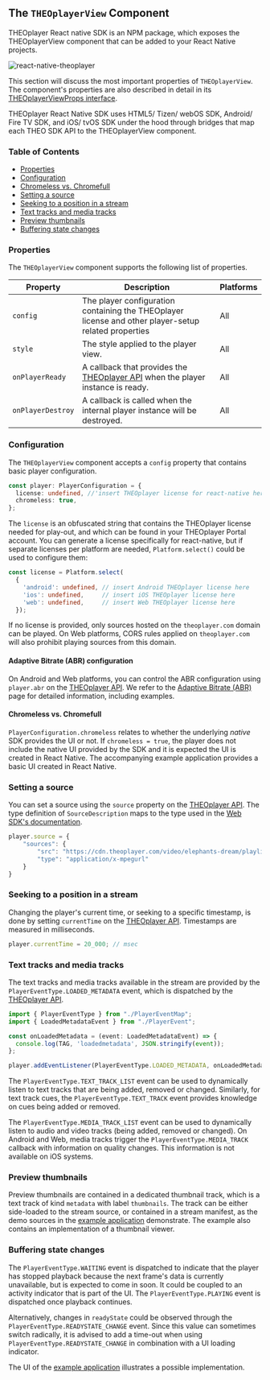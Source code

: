 ## The `THEOplayerView` Component

THEOplayer React native SDK is an NPM package, which exposes the THEOplayerView component that can be added to your
React Native projects.

![react-native-theoplayer](react-native-theoplayer.png)

This section will discuss the most important properties of `THEOplayerView`.
The component's properties are also described in detail in
its [THEOplayerViewProps interface](../src/api/THEOplayerView.ts).

THEOplayer React Native SDK uses HTML5/ Tizen/ webOS SDK, Android/ Fire TV SDK, and iOS/ tvOS SDK under the hood through
bridges that map each THEO SDK API to the THEOplayerView component.

### Table of Contents

- [Properties](#properties)
- [Configuration](#configuration)
- [Chromeless vs. Chromefull](#chromeless-vs-chromefull)
- [Setting a source](#setting-a-source)
- [Seeking to a position in a stream](#seeking-to-a-position-in-a-stream)
- [Text tracks and media tracks](#text-tracks-and-media-tracks)
- [Preview thumbnails](#preview-thumbnails)
- [Buffering state changes](#buffering-state-changes)

### Properties

The `THEOplayerView` component supports the following list of properties.

| Property          | Description                                                                                                       | Platforms     |
|-------------------|-------------------------------------------------------------------------------------------------------------------|---------------|
| `config`          | The player configuration containing the THEOplayer license and other player-setup related properties              | All           |
| `style`           | The style applied to the player view.                                                                             | All           |
| `onPlayerReady`   | A callback that provides the [THEOplayer API](../src/api/player/THEOplayer.ts) when the player instance is ready. | All           |
| `onPlayerDestroy` | A callback is called when the internal player instance will be destroyed.                                         | All           |

### Configuration

The `THEOplayerView` component accepts a `config` property that contains basic player configuration.

```typescript
const player: PlayerConfiguration = {
  license: undefined, //'insert THEOplayer license for react-native here'
  chromeless: true,
};
```

The `license` is an obfuscated string that contains the THEOplayer license needed for play-out, and which can be found
in your THEOplayer Portal account. You can generate a license specifically for react-native, but if separate licenses per platform are needed, `Platform.select()` could be used to
configure them:

```typescript
const license = Platform.select(
  {
    'android': undefined, // insert Android THEOplayer license here
    'ios': undefined,     // insert iOS THEOplayer license here
    'web': undefined,     // insert Web THEOplayer license here
  });
```

If no license is provided, only sources hosted on the `theoplayer.com` domain can be played. On Web platforms,
CORS rules applied on `theoplayer.com` will also prohibit playing sources from this domain.

#### Adaptive Bitrate (ABR) configuration

On Android and Web platforms, you can control the ABR configuration using `player.abr` on
the [THEOplayer API](../src/api/player/THEOplayer.ts).
We refer to the [Adaptive Bitrate (ABR)](abr.md) page for detailed information, including examples.

#### Chromeless vs. Chromefull

`PlayerConfiguration.chromeless` relates to whether the underlying _native_ SDK provides the UI or not.
If `chromeless = true`, the player does not include the native UI provided by the SDK and it is expected the UI is
created in React Native. The accompanying example application provides a basic UI created in React Native.

### Setting a source

You can set a source using the `source` property on the [THEOplayer API](../src/api/player/THEOplayer.ts). The type
definition of `SourceDescription` maps to the type used in
the [Web SDK's documentation](https://docs.theoplayer.com/api-reference/web/theoplayer.sourcedescription.md).

```typescript
player.source = {
    "sources": {
        "src": "https://cdn.theoplayer.com/video/elephants-dream/playlist-single-audio.m3u8",
        "type": "application/x-mpegurl"
    }
}
```

### Seeking to a position in a stream

Changing the player's current time, or seeking to a specific timestamp, is done by setting `currentTime`
on the [THEOplayer API](../src/api/player/THEOplayer.ts).
Timestamps are measured in milliseconds.

```typescript
player.currentTime = 20_000; // msec
```

### Text tracks and media tracks

The text tracks and media tracks available in the stream are provided by the `PlayerEventType.LOADED_METADATA` event,
which is dispatched by the [THEOplayer API](../src/api/player/THEOplayer.ts).

```typescript
import { PlayerEventType } from "./PlayerEventMap";
import { LoadedMetadataEvent } from "./PlayerEvent";

const onLoadedMetadata = (event: LoadedMetadataEvent) => {
  console.log(TAG, 'loadedmetadata', JSON.stringify(event));
};

player.addEventListener(PlayerEventType.LOADED_METADATA, onLoadedMetadata)
```

The `PlayerEventType.TEXT_TRACK_LIST` event can be used to dynamically listen to text tracks that are being added,
removed or changed. Similarly, for text track cues, the `PlayerEventType.TEXT_TRACK` event provides knowledge on cues
being added or removed.

The `PlayerEventType.MEDIA_TRACK_LIST` event can be used to dynamically listen to audio and video tracks (being added,
removed or changed). On Android and Web, media tracks trigger the `PlayerEventType.MEDIA_TRACK` callback with
information on quality changes. This information is not available on iOS systems.

### Preview thumbnails

Preview thumbnails are contained in a dedicated thumbnail track, which is a text track of kind `metadata` with label
`thumbnails`. The track can be either side-loaded to the stream source, or contained in a stream manifest, as the demo
sources in the [example application](./example-app.md) demonstrate. The example also contains an implementation
of a thumbnail viewer.

### Buffering state changes

The `PlayerEventType.WAITING` event is dispatched to indicate that the player has stopped playback because the next
frame's data is currently unavailable, but is expected to come in soon.
It could be coupled to an activity indicator that is part of the UI.
The `PlayerEventType.PLAYING` event is dispatched once playback continues.

Alternatively, changes in `readyState` could be observed through the `PlayerEventType.READYSTATE_CHANGE` event.
Since this value can sometimes switch radically, it is advised
to add a time-out when using `PlayerEventType.READYSTATE_CHANGE` in combination with a UI loading indicator.

The UI of the [example application](./example-app.md) illustrates a possible implementation.
